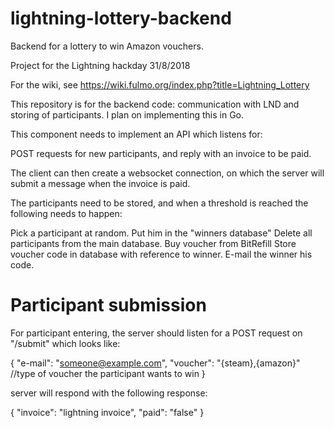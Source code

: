 # lightning-lottery-backend
Backend for a lottery to win Amazon vouchers.

Project for the Lightning hackday 31/8/2018

For the wiki, see https://wiki.fulmo.org/index.php?title=Lightning_Lottery

This repository is for the backend code: communication with LND and storing of participants.
I plan on implementing this in Go.


This component needs to implement an API which listens for:

POST requests for new participants, and reply with an invoice to be paid.

The client can then create a websocket connection, on which the server will submit a message when the invoice is paid.

The participants need to be stored, and when a threshold is reached the following needs to happen:

Pick a participant at random.
Put him in the "winners database"
Delete all participants from the main database.
Buy voucher from BitRefill
Store voucher code in database with reference to winner.
E-mail the winner his code.

# Participant submission
For participant entering, the server should listen for a POST request on "/submit" which looks like:

{
    "e-mail": "someone@example.com",
    "voucher": "{steam},{amazon}" //type of voucher the participant wants to win
}

server will respond with the following response:

{
    "invoice": "lightning invoice",
    "paid": "false"
}